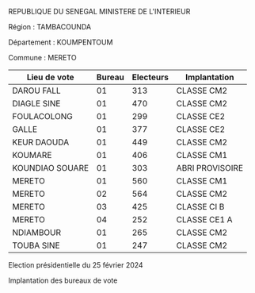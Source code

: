 REPUBLIQUE DU SENEGAL MINISTERE DE L'INTERIEUR

Région : TAMBACOUNDA

Département : KOUMPENTOUM

Commune : MERETO

| Lieu de vote | Bureau | Electeurs | Implantation |
| - | - | - | - |
| DAROU FALL | 01 | 313 | CLASSE CM2 |
| DIAGLE SINE | 01 | 470 | CLASSE CM2 |
| FOULACOLONG | 01 | 299 | CLASSE CE2 |
| GALLE | 01 | 377 | CLASSE CE2 |
| KEUR DAOUDA | 01 | 449 | CLASSE CM2 |
| KOUMARE | 01 | 406 | CLASSE CM1 |
| KOUNDIAO SOUARE | 01 | 303 | ABRI PROVISOIRE |
| MERETO | 01 | 560 | CLASSE CM1 |
| MERETO | 02 | 564 | CLASSE CM2 |
| MERETO | 03 | 425 | CLASSE CI B |
| MERETO | 04 | 252 | CLASSE CE1 A |
| NDIAMBOUR | 01 | 265 | CLASSE CM2 |
| TOUBA SINE | 01 | 247 | CLASSE CM2 |

<!-- PageNumber="8/12" -->

Election présidentielle du 25 février 2024

Implantation des bureaux de vote
